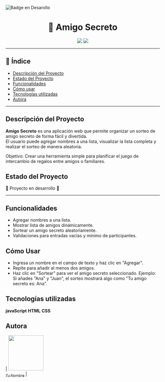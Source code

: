 ![Badge en Desarollo](https://img.shields.io/badge/STATUS-EN%20DESAROLLO-green) 
<h1 align="center">🎁 Amigo Secreto</h1>
<p align="center">
  
<p align="center">
  <img src="https://img.shields.io/badge/STATUS-EN%20DESARROLLO-green">
  <img src="https://img.shields.io/github/stars/tu-usuario?style=social">
</p>

---

## 📑 Índice
- [Descripción del Proyecto](#descripción-del-proyecto)
- [Estado del Proyecto](#estado-del-proyecto)
- [Funcionalidades](#funcionalidades)
- [Cómo usar](#cómo-usar)
- [Tecnologías utilizadas](#tecnologías-utilizadas)
- [Autora](#autora)

---

##  Descripción del Proyecto
**Amigo Secreto** es una aplicación web que permite organizar un sorteo de amigo secreto de forma fácil y divertida.  
El usuario puede agregar nombres a una lista, visualizar la lista completa y realizar el sorteo de manera aleatoria.  

Objetivo: Crear una herramienta simple para planificar el juego de intercambio de regalos entre amigos o familiares.  


## Estado del Proyecto
:construction: Proyecto en desarrollo :construction:

---

## Funcionalidades
- Agregar nombres a una lista.
- Mostrar lista de amigos dinámicamente.
- Sortear un amigo secreto aleatoriamente.
- Validaciones para entradas vacías y mínimo de participantes.

## Cómo Usar
- Ingresa un nombre en el campo de texto y haz clic en "Agregar".
- Repite para añadir al menos dos amigos.
- Haz clic en "Sortear" para ver el amigo secreto seleccionado.
Ejemplo: Si añades "Ana" y "Juan", el sorteo mostrará algo como "Tu amigo secreto es: Ana".
   
## Tecnologías utilizadas
**javaScript**
**HTML**
**CSS**

## Autora
| [<img src="https://avatars.githubusercontent.com/u/taaatii?v=4" width=115><br><sub>Tu Nombre</sub>](https://github.com/taaatii) |

